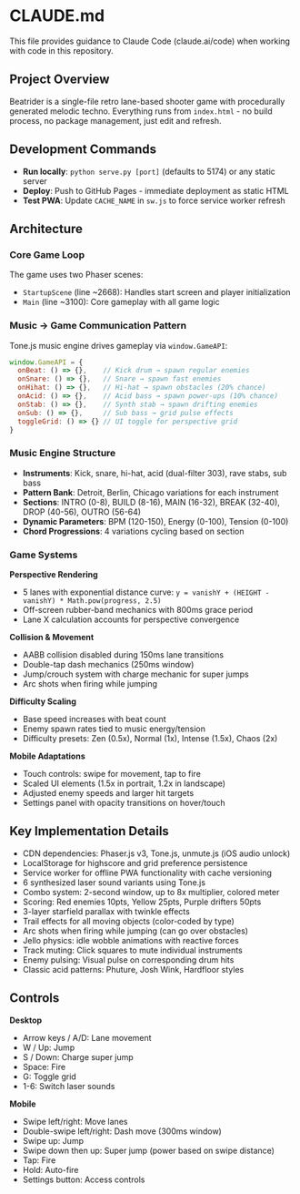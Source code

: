 # CLAUDE.md

This file provides guidance to Claude Code (claude.ai/code) when working with code in this repository.

## Project Overview

Beatrider is a single-file retro lane-based shooter game with procedurally generated melodic techno. Everything runs from `index.html` - no build process, no package management, just edit and refresh.

## Development Commands

- **Run locally**: `python serve.py [port]` (defaults to 5174) or any static server
- **Deploy**: Push to GitHub Pages - immediate deployment as static HTML
- **Test PWA**: Update `CACHE_NAME` in `sw.js` to force service worker refresh

## Architecture

### Core Game Loop
The game uses two Phaser scenes:
- `StartupScene` (line ~2668): Handles start screen and player initialization
- `Main` (line ~3100): Core gameplay with all game logic

### Music → Game Communication Pattern
Tone.js music engine drives gameplay via `window.GameAPI`:
```javascript
window.GameAPI = {
  onBeat: () => {},    // Kick drum → spawn regular enemies
  onSnare: () => {},   // Snare → spawn fast enemies  
  onHihat: () => {},   // Hi-hat → spawn obstacles (20% chance)
  onAcid: () => {},    // Acid bass → spawn power-ups (10% chance)
  onStab: () => {},    // Synth stab → spawn drifting enemies
  onSub: () => {},     // Sub bass → grid pulse effects
  toggleGrid: () => {} // UI toggle for perspective grid
}
```

### Music Engine Structure
- **Instruments**: Kick, snare, hi-hat, acid (dual-filter 303), rave stabs, sub bass
- **Pattern Bank**: Detroit, Berlin, Chicago variations for each instrument
- **Sections**: INTRO (0-8), BUILD (8-16), MAIN (16-32), BREAK (32-40), DROP (40-56), OUTRO (56-64)
- **Dynamic Parameters**: BPM (120-150), Energy (0-100), Tension (0-100)
- **Chord Progressions**: 4 variations cycling based on section

### Game Systems

**Perspective Rendering**
- 5 lanes with exponential distance curve: `y = vanishY + (HEIGHT - vanishY) * Math.pow(progress, 2.5)`
- Off-screen rubber-band mechanics with 800ms grace period
- Lane X calculation accounts for perspective convergence

**Collision & Movement**
- AABB collision disabled during 150ms lane transitions
- Double-tap dash mechanics (250ms window)
- Jump/crouch system with charge mechanic for super jumps
- Arc shots when firing while jumping

**Difficulty Scaling**
- Base speed increases with beat count
- Enemy spawn rates tied to music energy/tension
- Difficulty presets: Zen (0.5x), Normal (1x), Intense (1.5x), Chaos (2x)

**Mobile Adaptations**
- Touch controls: swipe for movement, tap to fire
- Scaled UI elements (1.5x in portrait, 1.2x in landscape)
- Adjusted enemy speeds and larger hit targets
- Settings panel with opacity transitions on hover/touch

## Key Implementation Details

- CDN dependencies: Phaser.js v3, Tone.js, unmute.js (iOS audio unlock)
- LocalStorage for highscore and grid preference persistence
- Service worker for offline PWA functionality with cache versioning
- 6 synthesized laser sound variants using Tone.js
- Combo system: 2-second window, up to 8x multiplier, colored meter
- Scoring: Red enemies 10pts, Yellow 25pts, Purple drifters 50pts
- 3-layer starfield parallax with twinkle effects
- Trail effects for all moving objects (color-coded by type)
- Arc shots when firing while jumping (can go over obstacles)
- Jello physics: idle wobble animations with reactive forces
- Track muting: Click squares to mute individual instruments
- Enemy pulsing: Visual pulse on corresponding drum hits
- Classic acid patterns: Phuture, Josh Wink, Hardfloor styles

## Controls

**Desktop**
- Arrow keys / A/D: Lane movement
- W / Up: Jump
- S / Down: Charge super jump
- Space: Fire
- G: Toggle grid
- 1-6: Switch laser sounds

**Mobile**
- Swipe left/right: Move lanes
- Double-swipe left/right: Dash move (300ms window)
- Swipe up: Jump
- Swipe down then up: Super jump (power based on swipe distance)
- Tap: Fire
- Hold: Auto-fire
- Settings button: Access controls